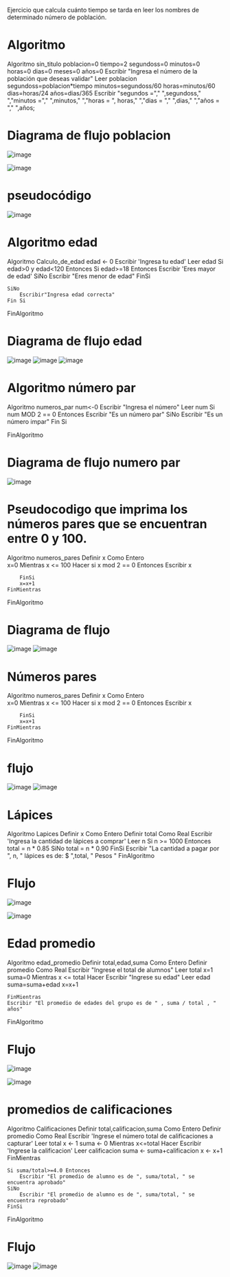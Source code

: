 Ejercicio que calcula cuánto tiempo se tarda en leer los nombres de determinado número de población.
# Algoritmo 

Algoritmo sin_titulo
	poblacion=0
	tiempo=2
	segundoss=0
	minutos=0
	horas=0
	dias=0
	meses=0
	años=0
	Escribir "Ingresa el número de la población que deseas validar"
	Leer poblacion
	segundoss=poblacion*tiempo
	minutos=segundoss/60
	horas=minutos/60
	dias=horas/24
	años=dias/365
	Escribir "segundos ="," ",segundoss," ","minutos ="," ",minutos," ","horas = ", horas," ","dias = "," ",dias," ","años = "," ",años;
 # Diagrama de flujo poblacion
 ![image](https://user-images.githubusercontent.com/119714900/208263949-2a125d90-9dc7-4bf9-8fff-f0dce8c1d244.png)

 ![image](https://user-images.githubusercontent.com/119714900/208263933-ea86cd26-794a-41af-915c-cf7b5373c5d6.png)
 # pseudocódigo
 ![image](https://user-images.githubusercontent.com/119714900/208264009-adb9ff49-2222-4bf0-b31e-e368611ea186.png)
 
 # Algoritmo edad
 
 Algoritmo Calculo_de_edad
	edad <- 0
	Escribir 'Ingresa tu edad'
	Leer edad 
	Si edad>0 y edad<120 Entonces
		Si edad>=18 Entonces
			Escribir 'Eres mayor de edad'
		SiNo
			Escribir "Eres menor de edad"
		FinSi
		
	SiNo
		Escribir"Ingresa edad correcta"
	Fin Si
	
FinAlgoritmo

 # Diagrama de flujo edad
 ![image](https://user-images.githubusercontent.com/119714900/211166030-8b044b61-d9d7-45b5-a2e5-cc90c29b1be2.png)
 ![image](https://user-images.githubusercontent.com/119714900/211166189-7a9b6500-1e7d-434b-ba6a-4b48c742a4eb.png)
 ![image](https://user-images.githubusercontent.com/119714900/211166048-572ad822-59cf-40ff-a9d1-69aa80878731.png)

# Algoritmo número par

Algoritmo numeros_par
	num<-0
	Escribir "Ingresa el número"
	Leer num
	Si num MOD 2 == 0 Entonces
		Escribir "Es un número par"
	SiNo
		Escribir "Es un número impar"
	Fin Si

FinAlgoritmo


 # Diagrama de flujo numero par
 
![image](https://user-images.githubusercontent.com/119714900/211169278-7373c60e-919d-4641-b929-df3ae0287b09.png)

# Pseudocodigo que imprima los números pares que se encuentran entre 0 y 100.

 Algoritmo numeros_pares
	Definir x Como Entero	
	x=0
	Mientras x <= 100 Hacer
		si x mod 2 == 0 Entonces
			Escribir x
			
		FinSi
		x=x+1
	FinMientras
FinAlgoritmo

# Diagrama de flujo

![image](https://user-images.githubusercontent.com/119714900/213831672-faa2ed88-2fbd-450e-9ce0-0e5b95ee0d57.png)
![image](https://user-images.githubusercontent.com/119714900/213831691-9deb6c67-eb87-435e-9f69-b5c8f1058cc5.png)

#  Números pares

Algoritmo numeros_pares
	Definir x Como Entero	
	x=0
	Mientras x <= 100 Hacer
		si x mod 2 == 0 Entonces
			Escribir x
			
		FinSi
		x=x+1
	FinMientras
FinAlgoritmo

# flujo
![image](https://user-images.githubusercontent.com/119714900/213836899-737da725-0618-4d70-9880-43b9edf9f3b5.png)
![image](https://user-images.githubusercontent.com/119714900/213836985-99de799f-9813-42e0-9a33-ef5524fa7b94.png)


# Lápices

Algoritmo Lapices
	Definir x Como Entero
	Definir total Como Real
	Escribir 'Ingresa la cantidad de lápices a comprar'
	Leer n
	Si n >= 1000 Entonces
		total = n * 0.85
	SiNo
		total = n * 0.90
	FinSi
	Escribir "La cantidad a pagar por ", n, " lápices es de: $ ",total, " Pesos "
FinAlgoritmo


# Flujo 

![image](https://user-images.githubusercontent.com/119714900/213837228-52ce4da8-0552-4870-9976-9f3af470948d.png)

![image](https://user-images.githubusercontent.com/119714900/213837315-df909911-d85d-4e02-ab14-f2ac69772d69.png)


# Edad promedio

Algoritmo edad_promedio
	Definir total,edad,suma Como Entero
	Definir promedio Como Real
	Escribir "Ingrese el total de alumnos"
	Leer total
	x=1
	suma=0
	Mientras x <= total Hacer
		Escribir "Ingrese su edad"
		Leer edad
		suma=suma+edad
		x=x+1
		
	FinMientras
	Escribir "El promedio de edades del grupo es de " , suma / total , " años"
	
FinAlgoritmo

# Flujo

![image](https://user-images.githubusercontent.com/119714900/213840212-49ecd89e-10af-48cf-ac1d-e22f2ff6e136.png)

![image](https://user-images.githubusercontent.com/119714900/213840223-62f52b81-1f59-47e5-9928-a9e128e3ce00.png)

# promedios de calificaciones

Algoritmo Calificaciones
	Definir total,calificacion,suma Como Entero
	Definir promedio Como Real
	Escribir 'Ingrese el número total de calificaciones a capturar'
	Leer total
	x <- 1
	suma <- 0
	Mientras x<=total Hacer
		Escribir 'Ingrese la calificacion'
		Leer calificacion
		suma <- suma+calificacion
		x <- x+1
	FinMientras
	
	Si suma/total>=4.0 Entonces
		Escribir "El promedio de alumno es de ", suma/total, " se encuentra aprobado"
	SiNo
		Escribir "El promedio de alumno es de ", suma/total, " se encuentra reprobado"
	FinSi
FinAlgoritmo

# Flujo

![image](https://user-images.githubusercontent.com/119714900/213841541-50014410-af15-46ed-a257-477ffc0e4415.png)
![image](https://user-images.githubusercontent.com/119714900/213841545-4cf82ab7-7a7d-45fe-9880-b7b6bae082ff.png)
